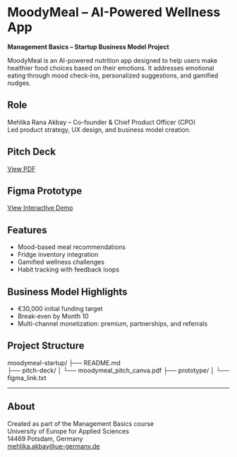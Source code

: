 # MoodyMeal – AI-Powered Wellness App

**Management Basics – Startup Business Model Project**

MoodyMeal is an AI-powered nutrition app designed to help users make healthier food choices based on their emotions. It addresses emotional eating through mood check-ins, personalized suggestions, and gamified nudges.

## Role
Mehlika Rana Akbay – Co-founder & Chief Product Officer (CPO)  
Led product strategy, UX design, and business model creation.

## Pitch Deck  
[ View PDF](./pitch-deck/moodymeal_pitch_canva.pdf)

## Figma Prototype  
[ View Interactive Demo](https://www.figma.com/proto/Mwxahq3OIDGtESGXGCfuPQ/MoodyMeal-Website-Prototype?node-id=17-40&t=BsoTemTv7SESPMk4-1&starting-point-node-id=17%3A40)

## Features
- Mood-based meal recommendations  
- Fridge inventory integration  
- Gamified wellness challenges  
- Habit tracking with feedback loops

## Business Model Highlights
- €30,000 initial funding target  
- Break-even by Month 10  
- Multi-channel monetization: premium, partnerships, and referrals

## Project Structure
moodymeal-startup/
├── README.md                    
├── pitch-deck/
│   └── moodymeal_pitch_canva.pdf 
├── prototype/
│   └── figma_link.txt 

---
## About

Created as part of the Management Basics course  
University of Europe for Applied Sciences  
14469 Potsdam, Germany  
mehlika.akbay@ue-germany.de
